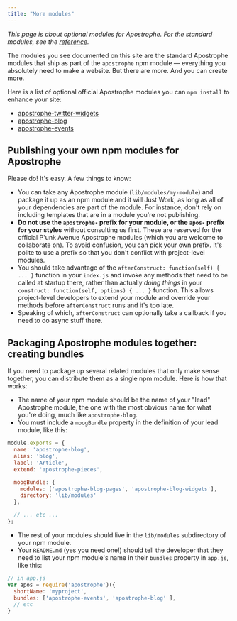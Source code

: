 ```yaml
---
title: "More modules"
---
```


*This page is about optional modules for Apostrophe. For the standard modules, see the [reference](reference/index.html).*

The modules you see documented on this site are the standard Apostrophe modules that ship as part of the `apostrophe` npm module — everything you absolutely need to make a website. But there are more. And you can create more.

Here is a list of optional official Apostrophe modules you can `npm install` to enhance your site:

* [apostrophe-twitter-widgets](https://npmjs.org/packages/apostrophe-twitter-widgets)
* [apostrophe-blog](https://npmjs.org/packages/apostrophe-blog)
* [apostrophe-events](https://npmjs.org/packages/apostrophe-events)

## Publishing your own npm modules for Apostrophe

Please do! It's easy. A few things to know:

* You can take any Apostrophe module (`lib/modules/my-module`) and package it up as an npm module and it will Just Work, as long as all of your dependencies are part of the module. For instance, don't rely on including templates that are in a module you're not publishing.
* **Do not use the `apostrophe-` prefix for your module, or the `apos-` prefix for your styles** without consulting us first. These are reserved for the official P'unk Avenue Apostrophe modules (which you are welcome to collaborate on). To avoid confusion, you can pick your own prefix. It's polite to use a prefix so that you don't conflict with project-level modules.
* You should take advantage of the `afterConstruct: function(self) { ... }` function in your `index.js` and invoke any methods that need to be called at startup there, rather than actually *doing things* in your `construct: function(self, options) { ... }` function. This allows project-level developers to extend your module and override your methods before `afterConstruct` runs and it's too late.
* Speaking of which, `afterConstruct` can optionally take a callback if you need to do async stuff there.

## Packaging Apostrophe modules together: creating bundles

If you need to package up several related modules that only make sense together, you can distribute them as a single npm module. Here is how that works:

* The name of your npm module should be the name of your "lead" Apostrophe module, the one with the most obvious name for what you're doing, much like `apostrophe-blog`.
* You must include a `moogBundle` property in the definition of your lead module, like this:

```javascript
module.exports = {
  name: 'apostrophe-blog',
  alias: 'blog',
  label: 'Article',
  extend: 'apostrophe-pieces',

  moogBundle: {
    modules: ['apostrophe-blog-pages', 'apostrophe-blog-widgets'],
    directory: 'lib/modules'
  },

  // ... etc ...
};
```

* The rest of your modules should live in the `lib/modules` subdirectory of your npm module.
* Your `README.md` (yes you need one!) should tell the developer that they need to list your npm module's name in their `bundles` property in `app.js`, like this:

```javascript
// in app.js
var apos = require('apostrophe')({
  shortName: 'myproject',
  bundles: ['apostrophe-events', 'apostrophe-blog' ],
  // etc
}
```

